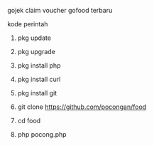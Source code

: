 gojek claim voucher gofood terbaru

kode perintah

1. pkg update

2. pkg upgrade

3. pkg install php

4. pkg install curl

5. pkg install git

6. git clone https://github.com/pocongan/food

7. cd food

8. php pocong.php
